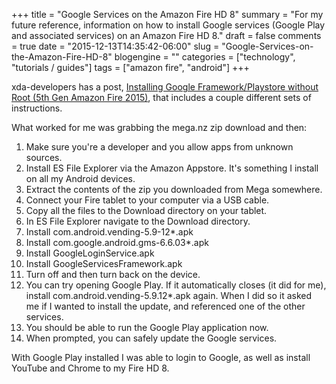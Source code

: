 +++
title = "Google Services on the Amazon Fire HD 8"
summary = "For my future reference, information on how to install Google services (Google Play and associated services) on an Amazon Fire HD 8."
draft = false
comments = true
date = "2015-12-13T14:35:42-06:00"
slug = "Google-Services-on-the-Amazon-Fire-HD-8"
blogengine = ""
categories = ["technology", "tutorials / guides"]
tags = ["amazon fire", "android"]
+++

<p>xda-developers has a post, <a href="http://forum.xda-developers.com/amazon-fire/general/installing-google-framework-playstore-t3216122" rel="external">Installing Google Framework/Playstore without Root (5th Gen Amazon Fire 2015)</a>, that includes a couple different sets of instructions.</p>

<p>What worked for me was grabbing the mega.nz zip download and then:</p>

<ol>
<li>Make sure you're a developer and you allow apps from unknown sources.</li>
<li>Install ES File Explorer via the Amazon Appstore. It's something I install on all my Android devices.</li>
<li>Extract the contents of the zip you downloaded from Mega somewhere.</li>
<li>Connect your Fire tablet to your computer via a USB cable.</li>
<li>Copy all the files to the Download directory on your tablet.</li>
<li>In ES File Explorer navigate to the Download directory.</li>
<li>Install com.android.vending-5.9-12*.apk</li>
<li>Install com.google.android.gms-6.6.03*.apk</li>
<li>Install GoogleLoginService.apk</li>
<li>Install GoogleServicesFramework.apk</li>
<li>Turn off and then turn back on the device.</li>
<li>You can try opening Google Play. If it automatically closes (it did for me), install com.android.vending-5.9.12*.apk again. When I did so it asked me if I wanted to install the update, and referenced one of the other services.</li>
<li>You should be able to run the Google Play application now.</li>
<li>When prompted, you can safely update the Google services.</li>
</ol>

<p>With Google Play installed I was able to login to Google, as well as install YouTube and Chrome to my Fire HD 8.</p>
